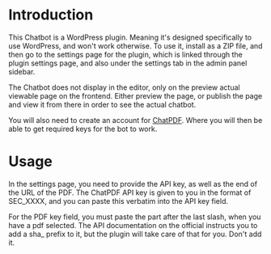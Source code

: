 # Introduction

This Chatbot is a WordPress plugin. Meaning it's designed specifically to use WordPress, and won't work otherwise. To use it, install as a ZIP file, and then go to the settings page for the plugin, which is linked through the plugin settings page, and also under the settings tab in the admin panel sidebar.

The Chatbot does not display in the editor, only on the preview actual viewable page on the frontend. Either preview the page, or publish the page and view it from there in order to see the actual chatbot.

You will also need to create an account for [ChatPDF](https://www.chatpdf.com/). Where you will then be able to get required keys for the bot to work.

# Usage

In the settings page, you need to provide the API key, as well as the end of the URL of the PDF. The ChatPDF API key is given to you in the format of SEC_XXXX, and you can paste this verbatim into the API key field.

For the PDF key field, you must paste the part after the last slash, when you have a pdf selected. The API documentation on the official instructs you to add a sha_ prefix to it, but the plugin will take care of that for you. Don't add it.